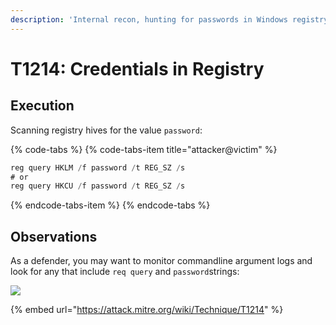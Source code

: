 ```yaml
---
description: 'Internal recon, hunting for passwords in Windows registry'
---
```


# T1214: Credentials in Registry

## Execution

Scanning registry hives for the value `password`:

{% code-tabs %}
{% code-tabs-item title="attacker@victim" %}
```csharp
reg query HKLM /f password /t REG_SZ /s
# or
reg query HKCU /f password /t REG_SZ /s
```
{% endcode-tabs-item %}
{% endcode-tabs %}

## Observations

As a defender, you may want to monitor commandline argument logs and look for any that include `req query` and `password`strings:

![](../.gitbook/assets/passwords-registry.png)

{% embed url="https://attack.mitre.org/wiki/Technique/T1214" %}


